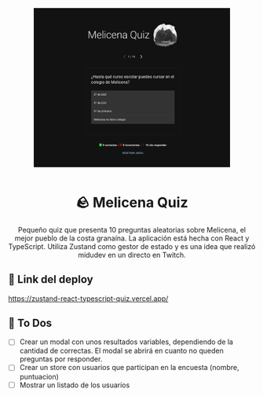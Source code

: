 <div align="center" style="margin-bottom: 20px;" >

<img alt="Melicena Quiz App" src="./public/screenshots/melicena-quiz.png" width="400" style="margin-bottom: 10px;" />

# 🪨 Melicena Quiz

Pequeño quiz que presenta 10 preguntas aleatorias sobre Melicena, el mejor pueblo de la costa granaína. La aplicación está hecha con React y TypeScript. Utiliza Zustand como gestor de estado y es una idea que realizó midudev en un directo en Twitch.

</div>

## 🔗 Link del deploy

https://zustand-react-typescript-quiz.vercel.app/

## 📝 To Dos

- [ ] Crear un modal con unos resultados variables, dependiendo de la cantidad de correctas. El modal se abrirá en cuanto no queden preguntas por responder.
- [ ] Crear un store con usuarios que participan en la encuesta (nombre, puntuacion)
- [ ] Mostrar un listado de los usuarios
